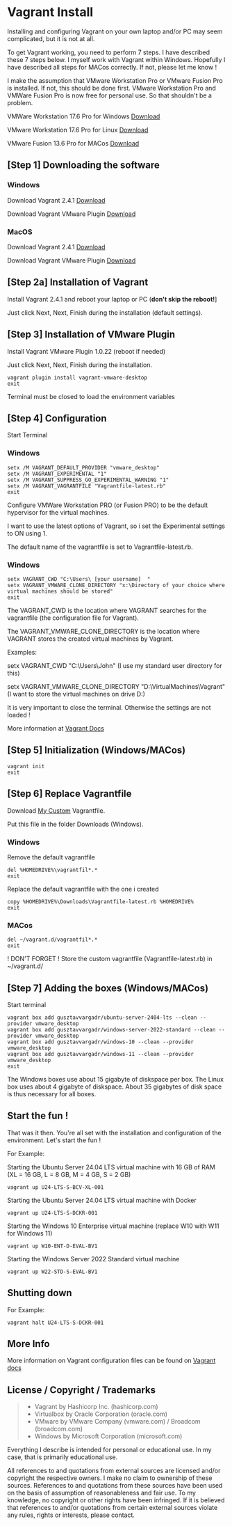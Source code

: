 # Vagrant Install

Installing and configuring Vagrant on your own laptop and/or PC may seem complicated, but it is not at all. 

To get Vagrant working, you need to perform 7 steps. I have described these 7 steps below. 
I myself work with Vagrant within Windows. Hopefully I have described all steps for MACos correctly. If not, please let me know ! 

I make the assumption that VMware Workstation Pro or VMware Fusion Pro is installed. If not, this should be done first. 
VMware Workstation Pro and VMWare Fusion Pro is now free for personal use. So that shouldn't be a problem. 

VMWare Workstation 17.6 Pro for Windows [Download](https://support.broadcom.com/group/ecx/downloads)

VMware Workstation 17.6 Pro for Linux [Download](https://support.broadcom.com/group/ecx/downloads)

VMware Fusion 13.6 Pro for MACos [Download](https://support.broadcom.com/group/ecx/downloads)

## [Step 1] Downloading the software

### Windows 

Download Vagrant 2.4.1 [Download](https://releases.hashicorp.com/vagrant/2.4.1/vagrant_2.4.1_windows_amd64.msi)

Download Vagrant VMware Plugin [Download](https://releases.hashicorp.com/vagrant-vmware-utility/1.0.23/vagrant-vmware-utility_1.0.23_windows_amd64.msi)

### MacOS

Download Vagrant 2.4.1 [Download](https://releases.hashicorp.com/vagrant/2.4.1/vagrant_2.4.1_darwin_amd64.dmg)

Download Vagrant VMware Plugin [Download](https://releases.hashicorp.com/vagrant-vmware-utility/1.0.23/vagrant-vmware-utility_1.0.23_darwin_amd64.dmg)

## [Step 2a] Installation of Vagrant

Install Vagrant 2.4.1 and reboot your laptop or PC (**don't skip the reboot!**] 

Just click Next, Next, Finish during the installation (default settings). 

## [Step 3] Installation of VMware Plugin

Install Vagrant VMware Plugin 1.0.22 (reboot if needed) 

Just click Next, Next, Finish during the installation. 

```shell
vagrant plugin install vagrant-vmware-desktop
exit
```
Terminal must be closed to load the environment variables

## [Step 4] Configuration

Start Terminal 

### Windows 
```shell
setx /M VAGRANT_DEFAULT_PROVIDER "vmware_desktop"
setx /M VAGRANT_EXPERIMENTAL "1"
setx /M VAGRANT_SUPPRESS_GO_EXPERIMENTAL_WARNING "1"
setx /M VAGRANT_VAGRANTFILE "Vagrantfile-latest.rb"
exit
```
Configure VMWare Workstation PRO (or Fusion PRO) to be the default hypervisor for the virtual machines. 

I want to use the latest options of Vagrant, so i set the Experimental settings to ON using 1. 

The default name of the vagrantfile is set to Vagrantfile-latest.rb. 

### Windows 
```shell
setx VAGRANT_CWD "C:\Users\ [your username]  "
setx VAGRANT_VMWARE_CLONE_DIRECTORY "x:\Directory of your choice where virtual machines should be stored"
exit
```
The VAGRANT_CWD is the location where VAGRANT searches for the vagrantfile (the configuration file for Vagrant). 

The VAGRANT_VMWARE_CLONE_DIRECTORY is the location where VAGRANT stores the created virtual machines by Vagrant. 

Examples:

setx VAGRANT_CWD "C:\Users\John" (I use my standard user directory for this)

setx VAGRANT_VMWARE_CLONE_DIRECTORY "D:\VirtualMachines\Vagrant" (I want to store the virtual machines on drive D:) 

It is very important to close the terminal. Otherwise the settings are not loaded ! 

More information at [Vagrant Docs](https://developer.hashicorp.com/vagrant/docs/other/environmental-variables)

## [Step 5] Initialization (Windows/MACos)

```shell
vagrant init
exit
```

## [Step 6] Replace Vagrantfile

Download [My Custom](https://github.com/jatutert/Vagrant/blob/main/Vagrantfile/VirtualBox-WorkstatPRO/Latest/Vagrantfile-latest.rb) Vagrantfile.

Put this file in the folder Downloads (Windows). 

### Windows 

Remove the default vagrantfile

```shell
del %HOMEDRIVE%\vagrantfil*.*
exit
```

Replace the default vagrantfile with the one i created

```shell
copy %HOMEDRIVE%\Downloads\Vagrantfile-latest.rb %HOMEDRIVE%
exit
```

### MACos

```shell
del ~/vagrant.d/vagrantfil*.*
exit
```
! DON'T FORGET ! 
Store the custom vagrantfile (Vagrantfile-latest.rb) in ~/vagrant.d/

## [Step 7] Adding the boxes (Windows/MACos)

Start terminal 

```shell
vagrant box add gusztavvargadr/ubuntu-server-2404-lts --clean --provider vmware_desktop
vagrant box add gusztavvargadr/windows-server-2022-standard --clean --provider vmware_desktop
vagrant box add gusztavvargadr/windows-10 --clean --provider vmware_desktop
vagrant box add gusztavvargadr/windows-11 --clean --provider vmware_desktop
exit
```
The Windows boxes use about 15 gigabyte of diskspace per box. 
The Linux box uses about 4 gigabyte of diskspace.
About 35 gigabytes of disk space is thus necessary for all boxes.

## Start the fun !

That was it then. You're all set with the installation and configuration of the environment. 
Let's start the fun ! 

For Example: 

Starting the Ubuntu Server 24.04 LTS virtual machine with 16 GB of RAM (XL = 16 GB, L = 8 GB, M = 4 GB, S = 2 GB)

```shell
vagrant up U24-LTS-S-BCV-XL-001
```
Starting the Ubuntu Server 24.04 LTS virtual machine with Docker

```shell
vagrant up U24-LTS-S-DCKR-001
```

Starting the Windows 10 Enterprise virtual machine (replace W10 with W11 for Windows 11) 

```shell
vagrant up W10-ENT-D-EVAL-BV1
```

Starting the Windows Server 2022 Standard virtual machine 

```shell
vagrant up W22-STD-S-EVAL-BV1
```

## Shutting down

For Example: 

```shell
vagrant halt U24-LTS-S-DCKR-001
```

## More Info

More information on Vagrant configuration files can be found on [Vagrant docs](https://developer.hashicorp.com/vagrant/docs)

## License / Copyright / Trademarks 
> - Vagrant by Hashicorp Inc. (hashicorp.com) 
> - Virtualbox by Oracle Corporation (oracle.com) 
> - VMware by VMware Company (vmware.com) / Broadcom (broadcom.com) 
> - Windows by Microsoft Corporation (microsoft.com)

Everything I describe is intended for personal or educational use. In my case, that is primarily educational use. 

All references to and quotations from external sources are licensed and/or copyright the respective owners. 
I make no claim to ownership of these sources. 
References to and quotations from these sources have been used on the basis of assumption of reasonableness and fair use. 
To my knowledge, no copyright or other rights have been infringed. 
If it is believed that references to and/or quotations from certain external sources violate any rules, rights or interests, please contact.
